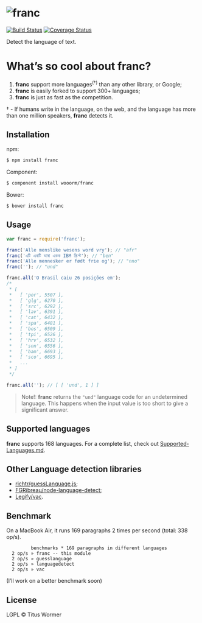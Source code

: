 # ![franc](http://wooorm.com/franc.png)

[![Build Status](https://travis-ci.org/wooorm/franc.svg?branch=master)](https://travis-ci.org/wooorm/franc) [![Coverage Status](https://img.shields.io/coveralls/wooorm/franc.svg)](https://coveralls.io/r/wooorm/franc?branch=master)

Detect the language of text.

# What’s so cool about franc?

1. **franc** support more languages<sup>(†)</sup> than any other library, or Google;
2. **franc** is easily forked to support 300+ languages;
3. **franc** is just as fast as the competition.

† - If humans write in the language, on the web, and the language has more than one million speakers, **franc** detects it.

## Installation

npm:
```sh
$ npm install franc
```

Component:
```sh
$ component install wooorm/franc
```

Bower:
```sh
$ bower install franc
```

## Usage

```js
var franc = require('franc');

franc('Alle menslike wesens word vry'); // "afr"
franc('এটি একটি ভাষা একক IBM স্ক্রিপ্ট'); // "ben"
franc('Alle mennesker er født frie og'); // "nno"
franc(''); // "und"

franc.all('O Brasil caiu 26 posições em');
/*
 * [
 *   [ 'por', 5507 ],
 *   [ 'glg', 6270 ],
 *   [ 'src', 6292 ],
 *   [ 'lav', 6391 ],
 *   [ 'cat', 6432 ],
 *   [ 'spa', 6481 ],
 *   [ 'bos', 6509 ],
 *   [ 'tpi', 6526 ],
 *   [ 'hrv', 6532 ],
 *   [ 'snn', 6556 ],
 *   [ 'bam', 6693 ],
 *   [ 'sco', 6695 ],
 *   ...
 * ]
 */

franc.all(''); // [ [ 'und', 1 ] ]
```

> Note!: **franc** returns the `"und"` language code for an undetermined language. This happens when the input value is too short to give a significant answer.

## Supported languages

**franc** supports 168 languages. For a complete list, check out [Supported-Languages.md](Supported-Languages.md).

## Other Language detection libraries

- [richtr/guessLanguage.js](https://github.com/richtr/guessLanguage.js);
- [FGRibreau/node-language-detect](https://github.com/FGRibreau/node-language-detect);
- [Legify/vac](https://github.com/Legify/vac).

## Benchmark

On a MacBook Air, it runs 169 paragraphs 2 times per second (total: 338 op/s).

```
         benchmarks * 169 paragraphs in different languages
  2 op/s » franc -- this module
  2 op/s » guesslanguage
  2 op/s » languagedetect
  2 op/s » vac
```

(I’ll work on a better benchmark soon)

## License

LGPL © Titus Wormer
